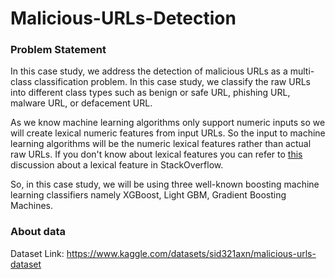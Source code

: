 # Malicious-URLs-Detection

### Problem Statement

In this case study, we address the detection of malicious URLs as a multi-class classification problem. In this case study, we classify the raw URLs into different class types such as benign or safe URL, phishing URL, malware URL, or defacement URL.

As we know machine learning algorithms only support numeric inputs so we will create lexical numeric features from input URLs. So the input to machine learning algorithms will be the numeric lexical features rather than actual raw URLs. If you don't know about lexical features you can refer to [this](https://stackoverflow.com/questions/33282094/differences-between-lexical-features-and-orthographic-features-in-nlp) discussion about a lexical feature in StackOverflow.

So, in this case study, we will be using three well-known boosting machine learning classifiers namely XGBoost, Light GBM, Gradient Boosting Machines.

### About data 
 Dataset Link: https://www.kaggle.com/datasets/sid321axn/malicious-urls-dataset
